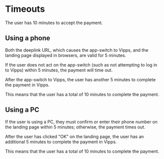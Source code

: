 <!-- START_METADATA
---
sidebar_label: Timeouts
pagination_next: null
pagination_prev: null
---
END_METADATA -->

# Timeouts

The user has 10 minutes to accept the payment.

## Using a phone

Both the deeplink URL, which causes the app-switch to Vipps, and the landing
page displayed in browsers, are valid for 5 minutes.

If the user does not act on the app-switch (such as not attempting to log in to
Vipps) within 5 minutes, the payment will time out.

After the app-switch to Vipps, the user has another 5 minutes to complete the
payment in Vipps.

This means that the user has a total of 10 minutes to complete the payment.

## Using a PC

If the user is using a PC, they must confirm or enter their phone number on
the landing page within 5 minutes; otherwise, the payment times out.

After the user has clicked "OK" on the landing page, the user
has an additional 5 minutes to complete the payment in Vipps.

This means that the user has a total of 10 minutes to complete the payment.
